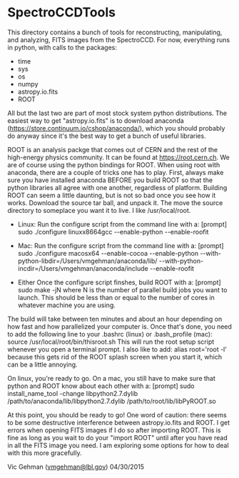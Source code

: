 # SpectroCCDTools
This directory contains a bunch of tools for reconstructing, manipulating, and analyzing, FITS
images from the SpectroCCD.  For now, everything runs in python, with calls to the packages:
- time
- sys
- os
- numpy
- astropy.io.fits
- ROOT

All but the last two are part of most stock system python distributions. The easiest way to get 
"astropy.io.fits" is to download anaconda (https://store.continuum.io/cshop/anaconda/), which you
should probably do anyway since it's the best way to get a bunch of useful libraries.  

ROOT is an analysis packge that comes out of CERN and the rest of the high-energy physics 
community.  It can be found at https://root.cern.ch.  We are of course using the python bindings 
for ROOT.  When using root with anaconda, there are a couple of tricks one has to play. First, 
always make sure you have installed anaconda BEFORE you build ROOT so that the python libraries 
all agree with one another, regardless of platform.  Building ROOT can seem a little daunting, but
is not so bad once you see how it works. Download the source tar ball, and unpack it.  The move the
source directory to someplace you want it to live.  I like /usr/local/root.

* Linux:
Run the configure script from the command line with a:
[prompt] sudo ./configure linuxx8664gcc --enable-python --enable-roofit
* Mac:
Run the configure script from the command line with a:
[prompt] sudo ./configure macosx64 --enable-cocoa --enable-python --with-python-libdir=/Users/vmgehman/anaconda/lib/ --with-python-incdir=/Users/vmgehman/anaconda/include --enable-roofit

* Either
Once the configure script finshes, build ROOT with a:
[prompt] sudo make -jN
where N is the number of parallel build jobs you want to launch.  This should be less than or equal 
to the number of cores in whatever machine you are using.

The build will take between ten minutes and about an hour depending on how fast and how
parallelized your computer is.  Once that's done, you need to add the following line to your 
.bashrc (linux) or .bash_profile (mac):
source /usr/local/root/bin/thisroot.sh
This will run the root setup script whenever you open a terminal prompt.  I also like to add:
alias root='root -l'
because this gets rid of the ROOT splash screen when you start it, which can be a little annoying.

On linux, you're ready to go.  On a mac, you still have to make sure that python and ROOT know 
about each other with a:
[prompt] sudo install_name_tool -change libpython2.7.dylib /path/to/anaconda/lib/libpython2.7.dylib /path/to/root/lib/libPyROOT.so

At this point, you should be ready to go!  One word of caution: there seems to be some destructive 
interference between astropy.io.fits and ROOT.  I get errors when opening FITS images if I do so 
after importing ROOT.  This is fine as long as you wait to do your "import ROOT" until after you 
have read in all the FITS image you need.  I am exploring some options for how to deal with this 
more gracefully.

Vic Gehman (vmgehman@lbl.gov)
04/30/2015